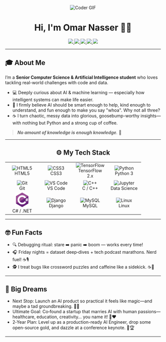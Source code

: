 <p align="center">
  <img src="https://media.giphy.com/media/SWoSkN6DxTszqIKEqv/giphy.gif" alt="Coder GIF" width="500" height="400">
</p>

<h1 align="center">Hi, I'm <strong>Omar Nasser</strong> 👨‍💻</h1>

<p align="center">
  <a href="www.linkedin.com/in/omar-nasser-pro">
    <img src="https://img.shields.io/badge/linkedin-%230177B5?style=flat&logo=linkedin&logoColor=white"/>
  </a>
  <a href="https://www.instagram.com/omar.nasser.91/">
    <img src="https://img.shields.io/badge/instagram-%23E4415F?style=flat&logo=instagram&logoColor=white"/>
  </a>
  <a href="https://github.com/omar917nasser">
    <img src="https://img.shields.io/badge/github-%23121011?style=flat&logo=github&logoColor=white"/>
  </a>
  <a href="mailto:omar.nasser.pro@gmail.com">
    <img src="https://img.shields.io/badge/email-%23D14836?style=flat&logo=gmail&logoColor=white"/>
  </a>
  <a href="https://drive.google.com/file/d/12phCSXAlkRfMT6y5QN-ouUjIWP9ka5bw/view?usp=sharing">
    <img src="https://img.shields.io/badge/CV-%23007ACC?style=flat&logo=google-drive&logoColor=white"/>
  </a>
</p>


---

## 🎓 About Me
I’m a **Senior Computer Science & Artificial Intelligence student** who loves tackling real-world challenges with code and data.  
- 💻 Deeply curious about AI & machine learning — especially how intelligent systems can make life easier.
- 🤖 I firmly believe AI should be smart enough to help, kind enough to understand, and fun enough to make you say "whoa". Why not all three?  
- ☕ I turn chaotic, messy data into glorious, goosebump-worthy insights—with nothing but Python and a strong cup of coffee. 

> ***No amount of knowledge is enough knowledge**.* 🧠  

---
<h2 align="center">⚙️ My Tech Stack</h2>

<table align="center">
  <tr>
    <td align="center" width="96">
        <img src="https://cdn.svgporn.com/logos/html-5.svg" width="48" height="48" alt="HTML5" />
      <br>HTML5
    </td>
    <td align="center" width="96">
        <img src="https://cdn.svgporn.com/logos/css-3.svg" width="48" height="48" alt="CSS3" />
      <br>CSS3
    </td>
    <td align="center" width="96">
        <img src="https://cdn.svgporn.com/logos/tensorflow.svg" width="48" height="48" alt="TensorFlow" />
      <br>TensorFlow 2.x
    </td>
    <td align="center" width="96">
        <img src="https://cdn.svgporn.com/logos/python.svg" width="48" height="48" alt="Python" />
      <br>Python 3
    </td>
  </tr>
  <tr>
    <td align="center" width="96">
        <img src="https://cdn.svgporn.com/logos/git-icon.svg" width="48" height="48" alt="Git" />
      <br>Git
    </td>
    <td align="center" width="96">
        <img src="https://cdn.svgporn.com/logos/visual-studio-code.svg" width="48" height="48" alt="VS Code" />
      <br>VS Code
    </td>
    <td align="center" width="96">
        <img src="https://cdn.svgporn.com/logos/c-plusplus.svg" width="48" height="48" alt="C++" />
      <br>C / C++
    </td>
     <td align="center" width="96">
        <img src="https://cdn.jsdelivr.net/gh/devicons/devicon/icons/jupyter/jupyter-original.svg" width="48" height="48" alt="Jupyter" />
      <br>Data Science
    </td>
  </tr>
   <tr>
    <td align="center" width="96">
        <img src="https://raw.githubusercontent.com/devicons/devicon/master/icons/csharp/csharp-original.svg" width="48" height="48" alt="C#" />
      <br>C# / .NET
    </td>
    <td align="center" width="96">
        <img src="https://cdn.jsdelivr.net/gh/devicons/devicon/icons/django/django-plain.svg" width="48" height="48" alt="Django" />
      <br>Django
    </td>
    <td align="center" width="96">
        <img src="https://cdn.jsdelivr.net/gh/devicons/devicon/icons/mysql/mysql-original-wordmark.svg" width="48" height="48" alt="MySQL" />
      <br>MySQL
    </td>
     <td align="center" width="96">
        <img src="https://cdn.jsdelivr.net/gh/devicons/devicon/icons/linux/linux-original.svg" width="48" height="48" alt="Linux" />
      <br>Linux
    </td>
  </tr>
</table>


---

## 🤓 Fun Facts
- 🔍 Debugging ritual: stare ➡️ panic ➡️ boom — works every time!
- 🎧 Friday nights = dataset deep‑dives + tech podcast marathons. Nerd fuel! ☕🎙️
- 🕵️ I treat bugs like crossword puzzles and caffeine like a sidekick. ☕🧩

---

## 🌟 Big Dreams

- Next Stop: Launch an AI product so practical it feels like magic—and maybe a tad groundbreaking. 🎩✨
- Ultimate Goal: Co‑found a startup that marries AI with human passions—healthcare, education, creativity… you name it! 🚀❤️
- 2‑Year Plan: Level up as a production-ready AI Engineer, drop some open-source gold, and dazzle at a conference keynote. 🎤🏆

---
